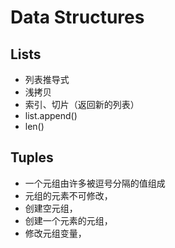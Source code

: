 


# Data Structures

## Lists
- 列表推导式
- 浅拷贝
- 索引、切片（返回新的列表）
- list.append()
- len()


## Tuples
- 一个元组由许多被逗号分隔的值组成
- 元组的元素不可修改，
- 创建空元组，
- 创建一个元素的元组，
- 修改元组变量，